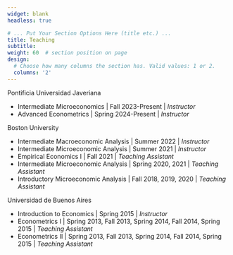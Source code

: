 ```yaml
---
widget: blank
headless: true

# ... Put Your Section Options Here (title etc.) ...
title: Teaching
subtitle:
weight: 60  # section position on page
design:
  # Choose how many columns the section has. Valid values: 1 or 2.
  columns: '2'
---
```

<div class="section-subheading article-title mb-0 mt-0">
Pontificia Universidad Javeriana </div> 

  <ul>
  <li>Intermediate Microeconomics | Fall 2023-Present | <i>Instructor</i> </li>
  <li>Advanced Econometrics | Spring 2024-Present | <i>Instructor</i> </li>
</ul>

<div class="section-subheading article-title mb-0 mt-0">
Boston University </div> 

  <ul>
  <li>Intermediate Macroeconomic Analysis | Summer 2022 | <i>Instructor</i> </li>
  <li>Intermediate Microeconomic Analysis | Summer 2021 | <i>Instructor</i> </li>
  <li>Empirical Economics I | Fall 2021 | <i>Teaching Assistant</i> </li>
  <li>Intermediate Microeconomic Analysis | Spring 2020, 2021 | <i>Teaching Assistant</i> </li>
  <li>Introductory Microeconomic Analysis | Fall 2018, 2019, 2020 | <i>Teaching Assistant</i> </li>
</ul>

<div class="section-subheading article-title mb-0 mt-0">
Universidad de Buenos Aires
</div>
  <ul>
  <li>Introduction to Economics | Spring 2015 | <i>Instructor</i> </li>
  <li>Econometrics I | Spring 2013, Fall 2013, Spring 2014, Fall 2014, Spring 2015 | <i>Teaching Assistant</i> </li>
  <li>Econometrics II | Spring 2013, Fall 2013, Spring 2014, Fall 2014, Spring 2015 | <i>Teaching Assistant</i> </li>
</ul>


